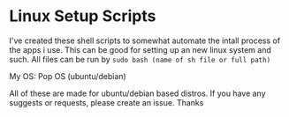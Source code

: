 # Linux Setup Scripts

I've created these shell scripts to somewhat automate the intall process of the apps i use. This can be good for setting up an new linux system and such.
All files can be run by ```sudo bash (name of sh file or full path)```

My OS: Pop OS (ubuntu/debian)

All of these are made for ubuntu/debian based distros.
If you have any suggests or requests, please create an issue. Thanks
